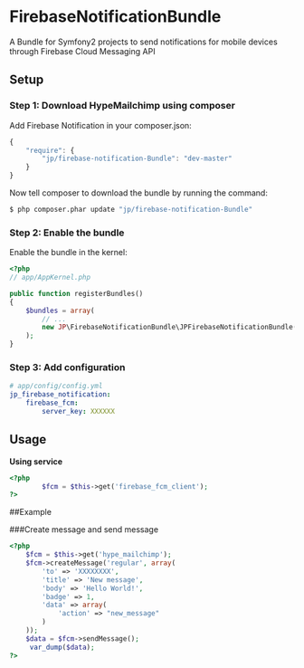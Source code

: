 # FirebaseNotificationBundle
A Bundle for Symfony2 projects to send notifications for mobile devices through Firebase Cloud Messaging API

## Setup

### Step 1: Download HypeMailchimp using composer

Add Firebase Notification in your composer.json:

```js
{
    "require": {
        "jp/firebase-notification-Bundle": "dev-master"
    }
}
```

Now tell composer to download the bundle by running the command:

``` bash
$ php composer.phar update "jp/firebase-notification-Bundle"
```


### Step 2: Enable the bundle

Enable the bundle in the kernel:

``` php
<?php
// app/AppKernel.php

public function registerBundles()
{
    $bundles = array(
        // ...
        new JP\FirebaseNotificationBundle\JPFirebaseNotificationBundle()
    );
}
```

### Step 3: Add configuration

``` yml
# app/config/config.yml
jp_firebase_notification:
    firebase_fcm:
        server_key: XXXXXX
```

## Usage

**Using service**

``` php
<?php
        $fcm = $this->get('firebase_fcm_client');
?>
```

##Example

###Create message and send message
``` php
<?php 
    $fcm = $this->get('hype_mailchimp');
    $fcm->createMessage('regular', array(
        'to' => 'XXXXXXXX',
        'title' => 'New message',
        'body' => 'Hello World!',
        'badge' => 1,
        'data' => array(
            'action' => "new_message"
        )
    ));
    $data = $fcm->sendMessage();
     var_dump($data);
?>
```
